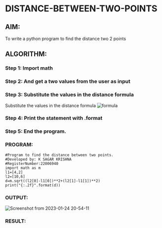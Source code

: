 # DISTANCE-BETWEEN-TWO-POINTS

## AIM:
To write a python program to find the distance two 2 points
## ALGORITHM:
### Step 1: Import math
### Step 2: And get a two values from the user as input
### Step 3: Substitute the values in the distance formula
Substitute the values in the distance formula  ![formula](/formula.jpg)
### Step 4: Print the statement with .format
### Step 5: End the program.
### PROGRAM:
```
#Program to find the distance between two points.
#Developed by: K SAGAR KRISHNA
#RegisterNumber:22006940
import math as m
l1=[4,2]
l2=[10,6]
d=m.sqrt((l2[0]-l1[0])**2+(l2[1]-l1[1])**2)
print("{:.2f}".format(d))
```
  


### OUTPUT:

![Screenshot from 2023-01-24 20-54-11](https://user-images.githubusercontent.com/121165786/214335786-6eb94c37-dff9-4e49-bd4c-cf12bc63c17f.png)



### RESULT:
